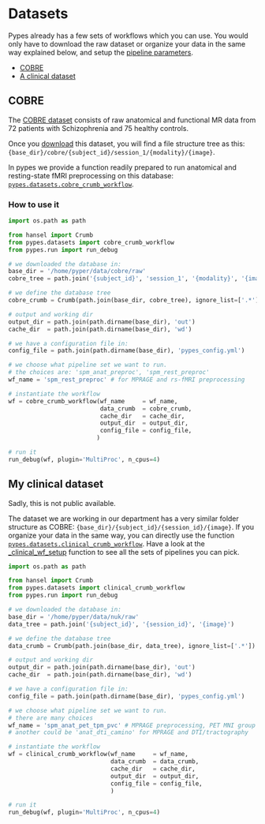 # Datasets

Pypes already has a few sets of workflows which you can use. You would only have
to download the raw dataset or organize your data in the same way explained below,
and setup the [pipeline parameters](pypes_config.yml).

<!-- TOC depthFrom:2 depthTo:6 withLinks:1 updateOnSave:1 orderedList:0 -->

- [COBRE](#COBRE)
- [A clinical dataset](#a-clinical-dataset)

<!-- /TOC -->


## COBRE
The [COBRE dataset](http://fcon_1000.projects.nitrc.org/indi/retro/cobre.html)
consists of raw anatomical and functional MR data from 72 patients with Schizophrenia
and 75 healthy controls.

Once you [download](http://fcon_1000.projects.nitrc.org/indi/retro/cobre.html)
this dataset, you will find a file structure tree as this:
`{base_dir}/cobre/{subject_id}/session_1/{modality}/{image}`.

In pypes we provide a function readily prepared to run anatomical and
resting-state fMRI preprocessing on this database:
[`pypes.datasets.cobre_crumb_workflow`](https://github.com/Neurita/pypes/blob/master/pypes/datasets.py).

### How to use it

```python
import os.path as path

from hansel import Crumb
from pypes.datasets import cobre_crumb_workflow
from pypes.run import run_debug

# we downloaded the database in:
base_dir = '/home/pyper/data/cobre/raw'
cobre_tree = path.join('{subject_id}', 'session_1', '{modality}', '{image}')

# we define the database tree
cobre_crumb = Crumb(path.join(base_dir, cobre_tree), ignore_list=['.*'])

# output and working dir
output_dir = path.join(path.dirname(base_dir), 'out')
cache_dir  = path.join(path.dirname(base_dir), 'wd')

# we have a configuration file in:
config_file = path.join(path.dirname(base_dir), 'pypes_config.yml')

# we choose what pipeline set we want to run.
# the choices are: 'spm_anat_preproc', 'spm_rest_preproc'
wf_name = 'spm_rest_preproc' # for MPRAGE and rs-fMRI preprocessing

# instantiate the workflow
wf = cobre_crumb_workflow(wf_name     = wf_name,
                          data_crumb  = cobre_crumb,
                          cache_dir   = cache_dir,
                          output_dir  = output_dir,
                          config_file = config_file,
                         )

# run it
run_debug(wf, plugin='MultiProc', n_cpus=4)
```


## My clinical dataset

Sadly, this is not public available.

The dataset we are working in our department has a very similar folder structure
as COBRE:  `{base_dir}/{subject_id}/{session_id}/{image}`.
If you organize your data in the same way, you can directly use the function
[`pypes.datasets.clinical_crumb_workflow`](https://github.com/Neurita/pypes/blob/master/pypes/datasets.py).
Have a look at the [_clinical_wf_setup](https://github.com/Neurita/pypes/blob/master/pypes/datasets.py)
function to see all the sets of pipelines you can pick.


```python
import os.path as path

from hansel import Crumb
from pypes.datasets import clinical_crumb_workflow
from pypes.run import run_debug

# we downloaded the database in:
base_dir = '/home/pyper/data/nuk/raw'
data_tree = path.join('{subject_id}', '{session_id}', '{image}')

# we define the database tree
data_crumb = Crumb(path.join(base_dir, data_tree), ignore_list=['.*'])

# output and working dir
output_dir = path.join(path.dirname(base_dir), 'out')
cache_dir  = path.join(path.dirname(base_dir), 'wd')

# we have a configuration file in:
config_file = path.join(path.dirname(base_dir), 'pypes_config.yml')

# we choose what pipeline set we want to run.
# there are many choices
wf_name = 'spm_anat_pet_tpm_pvc' # MPRAGE preprocessing, PET MNI group template, PET PVC, and PET normalization to group template
# another could be 'anat_dti_camino' for MPRAGE and DTI/tractography

# instantiate the workflow
wf = clinical_crumb_workflow(wf_name     = wf_name,
                             data_crumb  = data_crumb,
                             cache_dir   = cache_dir,
                             output_dir  = output_dir,
                             config_file = config_file,
                             )

# run it
run_debug(wf, plugin='MultiProc', n_cpus=4)
```

